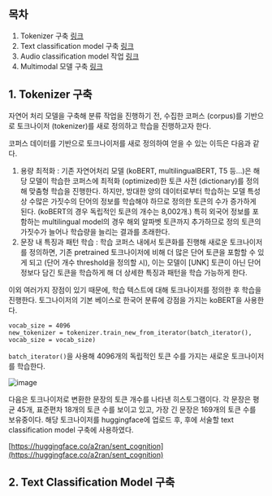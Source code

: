## 목차

1. Tokenizer 구축 [링크](https://github.com/a2ran/sent_cognition/blob/main/model_tokenizer.ipynb)
2. Text classification model 구축 [링크](https://github.com/a2ran/sent_cognition/blob/main/text_classification_model.ipynb)
3. Audio classification model 작업 [링크](https://github.com/a2ran/sent_cognition/blob/main/audio_classification_model.ipynb)
4. Multimodal 모델 구축 [링크](https://github.com/a2ran/sent_cognition/blob/main/multimodal_model.ipynb)

## 1. Tokenizer 구축

자연어 처리 모델을 구축해 분류 작업을 진행하기 전, 수집한 코퍼스 (corpus)를 기반으로 토크나이저 (tokenizer)를 새로 정의하고 학습을 진행하고자 한다.

코퍼스 데이터를 기반으로 토크나이저를 새로 정의하여 얻을 수 있는 이득은 다음과 같다.

1. 용량 최적화 : 기존 자연어처리 모델 (koBERT, multilingualBERT, T5 등...)은 해당 모델이 학습한 코퍼스에 최적화 (optimized)한 토큰 사전 (dictionary)를 정의해 맞춤형 학습을 진행한다. 하지만, 방대한 양의 데이터로부터 학습하는 모델 특성상 수많은 가짓수의 단어의 정보를 학습해야 하므로 정의한 토큰의 수가 증가하게 된다. (koBERT의 경우 독립적인 토큰의 개수는 8,002개.) 특히 외국어 정보를 포함하는 multilingual model의 경우 해외 알파벳 토큰까지 추가하므로 정의 토큰의 가짓수가 늘어나 학습량을 늘리는 결과를 초래한다.
2. 문장 내 특징과 패턴 학습 : 학습 코퍼스 내에서 토큰화를 진행해 새로운 토크나이저를 정의하면, 기존 pretrained 토크나이저에 비해 더 많은 단어 토큰을 포함할 수 있게 되고 (단어 개수 threshold을 정의할 시), 이는 모델이 [UNK] 토큰이 아닌 단어 정보다 담긴 토큰을 학습하게 해 더 상세한 특징과 패턴을 학습 가능하게 한다.

이외 여러가지 장점이 있기 때문에, 학습 텍스트에 대해 토크나이저를 정의한 후 학습을 진행한다. 토그나이저의 기본 베이스로 한국어 분류에 강점을 가지는 koBERT을 사용한다.

```
vocab_size = 4096
new_tokenizer = tokenizer.train_new_from_iterator(batch_iterator(), vocab_size = vocab_size)
```

`batch_iterator()`을 사용해 4096개의 독립적인 토큰 수를 가지는 새로운 토크나이저를 학습한다.

![image](https://github.com/a2ran/sent_cognition/assets/121621858/5a7dbab7-d248-4a5d-ab4c-c9ed5450dcdc)

다음은 토크나이저로 변환한 문장의 토큰 개수를 나타낸 히스토그램이다. 각 문장은 평균 45개, 표준편차 18개의 토큰 수를 보이고 있고, 가장 긴 문장은 169개의 토큰 수를 보유중이다. 해당 토크나이저를 huggingface에 업로드 후, 후에 서술할 text classification model 구축에 사용하였다.

[https://huggingface.co/a2ran/sent_cognition](https://huggingface.co/a2ran/sent_cognition)

## 2. Text Classification Model 구축

